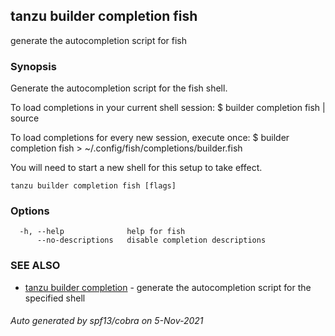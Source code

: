 ## tanzu builder completion fish

generate the autocompletion script for fish

### Synopsis


Generate the autocompletion script for the fish shell.

To load completions in your current shell session:
$ builder completion fish | source

To load completions for every new session, execute once:
$ builder completion fish > ~/.config/fish/completions/builder.fish

You will need to start a new shell for this setup to take effect.


```
tanzu builder completion fish [flags]
```

### Options

```
  -h, --help              help for fish
      --no-descriptions   disable completion descriptions
```

### SEE ALSO

* [tanzu builder completion](tanzu_builder_completion.md)	 - generate the autocompletion script for the specified shell

###### Auto generated by spf13/cobra on 5-Nov-2021
